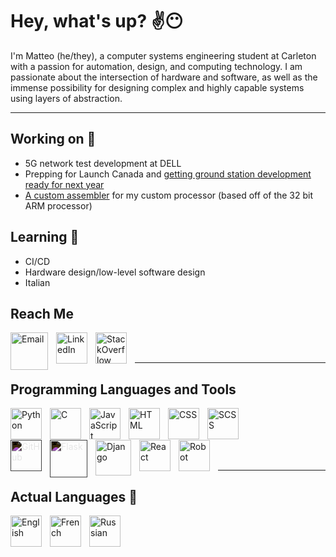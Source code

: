 # Hey, what's up? ✌😶

I'm Matteo (he/they), a computer systems engineering student at Carleton with a passion for automation, design, and
computing technology. I am passionate about the intersection of hardware and software, as well as the immense
possibility for designing complex and highly capable systems using layers of abstraction.

---

## Working on 🧩

- 5G network test development at DELL
- Prepping for Launch Canada and [getting ground station development ready for next year](https://github.com/CarletonURocketry/ground-station)
- [A custom assembler](https://github.com/linguini1/gol-16/tree/main/assembler) for my custom processor (based off of the 32 bit ARM processor)

## Learning 🌱

- CI/CD
- Hardware design/low-level software design
- Italian

## Reach Me

[<img align="left" style="padding-right:10px" alt="Email" width="60px" src="https://upload.wikimedia.org/wikipedia/commons/thumb/8/8c/Gmail_Icon_%282013-2020%29.svg/2048px-Gmail_Icon_%282013-2020%29.svg.png" />][email]
[<img align="left" style="padding-right:10px" alt="LinkedIn" width="50px" src="https://cdn-icons-png.flaticon.com/512/174/174857.png" />][linkedin]
[<img align="left" style="padding-right:10px" alt="StackOverflow" width="50px" src="https://cdn-icons-png.flaticon.com/512/2111/2111628.png" />][stackoverflow]
<br /><br />

---

## Programming Languages and Tools

<!--Languages-->
<img align="left" style="padding-right:10px" alt="Python" width="50px" src="https://cdn-icons-png.flaticon.com/512/5968/5968350.png" />
<img align="left" style="padding-right:10px" alt="C" width="50px" src="https://upload.wikimedia.org/wikipedia/commons/thumb/1/18/C_Programming_Language.svg/926px-C_Programming_Language.svg.png" />
<img align="left" style="padding-right:10px" alt="JavaScript" width="50px" src="https://upload.wikimedia.org/wikipedia/commons/6/6a/JavaScript-logo.png" />
<img align="left" style="padding-right:10px" alt="HTML" width="50px" src="https://cdn-icons-png.flaticon.com/512/1051/1051277.png" />
<img align="left" style="padding-right:10px" alt="CSS" width="50px" src="https://cdn-icons-png.flaticon.com/512/732/732190.png" />
<img align="left" style="padding-right:10px" alt="SCSS" width="50px" src="https://cdn-icons-png.flaticon.com/512/5968/5968358.png" />
<br /><br /><br />

<!--Tools-->

<img align="left" style="padding-right:10px;filter:invert(1);-webkit-filter:invert(1);" alt="GitHub" width="50px" src="https://cdn-icons-png.flaticon.com/512/25/25231.png" />
<img align="left" style="padding-right:10px;filter:invert(1);-webkit-filter:invert(1);" alt="Flask" width="60px" src="https://miro.medium.com/max/800/1*Q5EUk28Xc3iCDoMSkrd1_w.png" />
<img align="left" style="padding-right:10px" alt="Django" width="57px" src="https://icon-library.com/images/django-icon/django-icon-0.jpg" />
<img align="left" style="padding-right:10px" alt="React" width="50px" src="https://upload.wikimedia.org/wikipedia/commons/thumb/a/a7/React-icon.svg/2300px-React-icon.svg.png" />
<img align="left" style="padding-right:10px" alt="Robot" width="50px" src="https://upload.wikimedia.org/wikipedia/commons/e/e4/Robot-framework-logo.png" />
<br /><br />

---

## Actual Languages 💬

<img align="left" style="padding-right:10px" alt="English" width="50px" src="https://cdn-icons-png.flaticon.com/512/330/330442.png" />
<img align="left" style="padding-right:10px" alt="French" width="50px" src="https://cdn-icons-png.flaticon.com/512/330/330490.png" />
<img align="left" style="padding-right:10px" alt="Russian" width="50px" src="https://cdn-icons-png.flaticon.com/512/330/330437.png" />
<br />

<!--Links-->

[stackoverflow]: https://stackexchange.com/users/20225296/linguini
[linkedin]: https://www.linkedin.com/in/matteo-golin-94118021b/
[email]: mailto:matteo.golin@gmail.com
